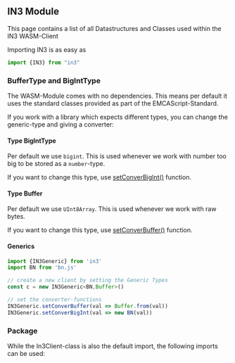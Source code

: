 ## IN3 Module

This page contains a list of all Datastructures and Classes used within the IN3 WASM-Client

Importing IN3 is as easy as
```ts
import {IN3} from "in3"
```


### BufferType and BigIntType

The WASM-Module comes with no dependencies. This means per default it uses the standard classes provided as part of the EMCAScript-Standard.

If you work with a library which expects different types, you can change the generic-type and giving a converter:

#### Type BigIntType

Per default we use `bigint`. This is used whenever we work with number too big to be stored as a `number`-type.

If you want to change this type, use [setConverBigInt()](#setconvertbigint) function.

#### Type Buffer

Per default we use `UInt8Array`. This is used whenever we work with raw bytes.

If you want to change this type, use [setConverBuffer()](#setconvertbuffer) function.

#### Generics

```js
import {IN3Generic} from 'in3'
import BN from 'bn.js'

// create a new client by setting the Generic Types
const c = new IN3Generic<BN,Buffer>()

// set the converter-functions
IN3Generic.setConverBuffer(val => Buffer.from(val))
IN3Generic.setConverBigInt(val => new BN(val))

```



### Package

While the In3Client-class is also the default import, the following imports can be used:
